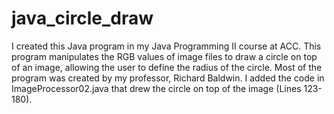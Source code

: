 # java_circle_draw
I created this Java program in my Java Programming II course at ACC. This program manipulates the RGB values of image files to draw a circle on top of an image, allowing the user to define the radius of the circle. Most of the program was created by my professor, Richard Baldwin. I added the code in ImageProcessor02.java that drew the circle on top of the image (Lines 123-180).
